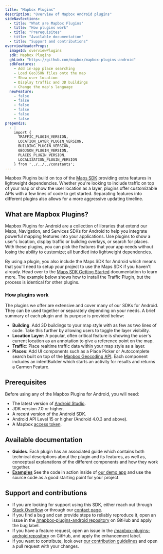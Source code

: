 ```yaml
---
title: "Mapbox Plugins"
description: "Overview of Mapbox Android plugins"
sideNavSections:
  - title: "What are Mapbox Plugins"
  - title: "How plugins work"
  - title: "Prerequisites"
  - title: "Available documentation"
  - title: "Support and contributions"
overviewHeaderProps:
  imageId: overviewPlugins
  sdk: Mapbox Plugins
  ghLink: "https://github.com/mapbox/mapbox-plugins-android"
  sdkFeatures:
    - Add in-app place searching
    - Load GeoJSON files onto the map
    - Show user location
    - Display traffic and 3D buildings
    - Change the map's language
  newFeature:
    - false
    - false
    - false
    - false
    - false
    - false
prependJs:
  - |
    import {
      TRAFFIC_PLUGIN_VERSION,
      LOCATION_LAYER_PLUGIN_VERSION,
      BUILDING_PLUGIN_VERSION,
      GEOJSON_PLUGIN_VERSION,
      PLACES_PLUGIN_VERSION,
      LOCALIZATION_PLUGIN_VERSION
    } from '../../../constants';
---
```


Mapbox Plugins build on top of the [Maps SDK](/android-docs/map-sdk/overview/getting-started/) providing extra features in lightweight dependencies. Whether you're looking to include traffic on top of your map or show the user location as a layer, plugins offer customizable APIs with a few lines of code to get started. Separating features into different plugins also allows for a more aggressive updating timeline.

## What are Mapbox Plugins?

Mapbox Plugins for Android are a collection of libraries that extend our Maps, Navigation, and Services SDKs for Android to help you integrate powerful mapping features into your applications. Use plugins to show a user's location, display traffic or building overlays, or search for places. With these plugins, you can pick the features that your app needs without losing the ability to customize; all bundled into lightweight dependencies.

By using a plugin, you also include the Maps SDK for Android which means that you'll need to setup your project to use the Maps SDK if you haven't already. Head over to the [Maps SDK Getting Started](/android-docs/map-sdk/overview) documentation to learn more. The example below shows how to install the Traffic Plugin, but the process is identical for other plugins.

### How plugins work

The plugins we offer are extensive and cover many of our SDKs for Android. They can be used together or separately depending on your needs. A brief summary of each plugin and its purpose is provided below:

- **Building**: Add 3D buildings to your map style with as few as two lines of code. Take this further by allowing users to toggle the layer visibility.
- **Location Layer**: A popular, often critical feature is showing the user's current location as an annotation to give a reference point on the map.
- **Traffic**: Place realtime traffic data within your map style as a layer.
- **Places**: Add UI components such as a Place Picker or Autocomplete search built on top of the [Mapbox Geocoding API](https://www.mapbox.com/api-documentation/#geocoding). Each component includes an intentBuilder which starts an activity for results and returns a Carmen Feature.

## Prerequisites

Before using any of the Mapbox Plugins for Android, you will need:

- The latest version of [Android Studio](https://developer.android.com/studio/index.html).
- JDK version 7.0 or higher.
- A recent version of the Android SDK.
- Android API Level 15 or higher (Android 4.0.3 and above).
- A Mapbox [access token](https://www.mapbox.com/help/how-access-tokens-work/).

## Available documentation

- **Guides**. Each plugin has an associated guide which contains both technical descriptions about the plugin and its features, as well as, conceptual explanations of the different components and how they work together.
- [**Examples**]({{prefixUrl('plugins/examples')}}) See the code in action inside of [our demo app](https://play.google.com/store/apps/details?id=com.mapbox.mapboxandroiddemo) and use the source code as a good starting point for your project.

<!-- - Tutorials — The tutorials section contains several step-by-step guides for creating apps using Mapbox SDKs for Android alongside plugins. -->

## Support and contributions
- If you are looking for support using this SDK, either reach out through [Stack Overflow](https://stackoverflow.com/questions/tagged/mapbox+android) or through our [contact page](https://www.mapbox.com/contact/).
- If you find a bug and can provide steps to reliably reproduce it, open an issue in the [/mapbox-plugins-android repository](https://github.com/mapbox/mapbox-plugins-android) on GitHub and apply the bug label.
- If you have a feature request, open an issue in the [/mapbox-plugins-android repository](https://github.com/mapbox/mapbox-plugins-android) on GitHub, and apply the enhancement label.
- If you want to contribute, look over [our contribution guidelines](https://github.com/mapbox/mapbox-plugins-android/blob/master/CONTRIBUTING.md) and open a pull request with your changes.

